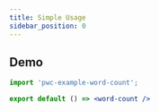 ```yaml
---
title: Simple Usage
sidebar_position: 0
---
```


## Demo

```jsx preview
import 'pwc-example-word-count';

export default () => <word-count />
```
